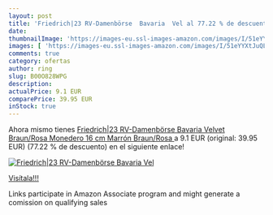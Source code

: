 ```yaml
---
layout: post
title: 'Friedrich|23 RV-Damenbörse  Bavaria  Vel al 77.22 % de descuento'
date: 
thumbnailImage: 'https://images-eu.ssl-images-amazon.com/images/I/51eYYXtJuQL._SL200_.jpg'
images: [ 'https://images-eu.ssl-images-amazon.com/images/I/51eYYXtJuQL._SL200_.jpg' ]
comments: true
category: ofertas
author: ring
slug: B00O828WPG
description:
actualPrice: 9.1 EUR
comparePrice: 39.95 EUR
inStock: true
---
```


Ahora mismo tienes [Friedrich|23 RV-Damenbörse  Bavaria  Velvet  Braun/Rosa Monedero  16 cm  Marrón  Braun/Rosa ](https://www.amazon.es/dp/B00O828WPG/?tag=tolees-21) a 9.1 EUR (original: 39.95 EUR) (77.22 %  de descuento) en el siguiente enlace!

[![Friedrich|23 RV-Damenbörse  Bavaria  Vel](https://images-eu.ssl-images-amazon.com/images/I/51eYYXtJuQL._SL200_.jpg)](https://www.amazon.es/dp/B00O828WPG/?tag=tolees-21)

[Visítala!!!](https://www.amazon.es/dp/B00O828WPG/?tag=tolees-21)

Links participate in Amazon Associate program and might generate a comission on qualifying sales
